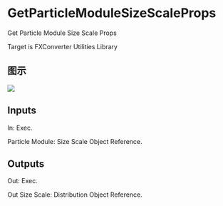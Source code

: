 # GetParticleModuleSizeScaleProps

Get Particle Module Size Scale Props

Target is FXConverter Utilities Library

## 图示

![]($-20221218-19025392.png)

## Inputs

In: Exec.

Particle Module: Size Scale Object Reference.  

## Outputs

Out: Exec.

Out Size Scale: Distribution Object Reference.

